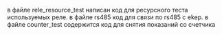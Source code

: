 в файле rele_resource_test написан код для ресурсного теста используемых реле. 
в файле rs485 код для связи по rs485 с ekep.
в файле counter_test содержится код для снятия показаний со счетчика 
